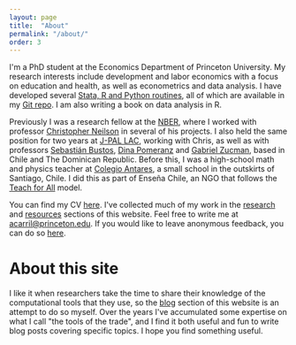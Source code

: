 ```yaml
---
layout: page
title:  "About"
permalink: "/about/"
order: 3
---
```


I'm a PhD student at the Economics Department of Princeton University.
My research interests include development and labor economics with a focus on education and health, as well as econometrics and data analysis. I have developed several [Stata, R and Python routines](/resources), all of which are available in my [Git repo](http://www.github.com/acarril). I am also writing a book on data analysis in R.

Previously I was a research fellow at the [NBER](http://www.nber.org/), where I worked with professor [Christopher Neilson](https://econphilomath.github.io) in several of his projects.
I also held the same position for two years at [J-PAL LAC](https://www.povertyactionlab.org/lac), working with Chris, as well as with professors [Sebastián Bustos](https://www.hks.harvard.edu/about/faculty-staff-directory/sebastian-bustos), [Dina Pomeranz](https://www.econ.uzh.ch/en/people/faculty/pomeranz.html) and [Gabriel Zucman](http://gabriel-zucman.eu/), based in Chile and The Dominican Republic.
Before this, I was a high-school math and physics teacher at [Colegio Antares](http://www.colegioantares.cl/), a small school in the outskirts of Santiago, Chile. I did this as part of Enseña Chile, an NGO that follows the [Teach for All](http://teachforall.org/) model.

You can find my CV [here](/cv).
I've collected much of my work in the [research](/research) and [resources](/resources) sections of this website.
Feel free to write me at [acarril@princeton.edu](mailto:acarril@princeton.edu).
If you would like to leave anonymous feedback, you can do so [here](http://www.admonymous.com/acarril).

# About this site

I like it when researchers take the time to share their knowledge of the computational tools that they use, so the [blog](/) section of this website is an attempt to do so myself.
Over the years I've accumulated some expertise on what I call "the tools of the trade", and I find it both useful and fun to write blog posts covering specific topics.
I hope you find something useful.
